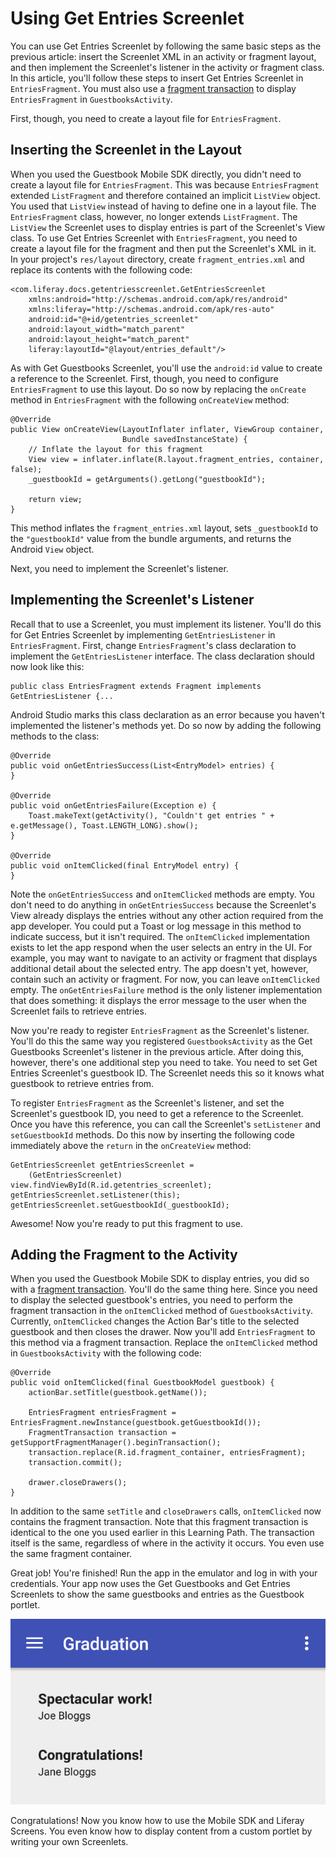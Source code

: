 # Using Get Entries Screenlet [](id=using-get-entries-screenlet)

You can use Get Entries Screenlet by following the same basic steps as the 
previous article: insert the Screenlet XML in an activity or fragment layout, 
and then implement the Screenlet's listener in the activity or fragment class. 
In this article, you'll follow these steps to insert Get Entries Screenlet in 
`EntriesFragment`. You must also use a 
[fragment transaction](http://developer.android.com/guide/components/fragments.html#Transactions) 
to display `EntriesFragment` in `GuestbooksActivity`. 

First, though, you need to create a layout file for `EntriesFragment`.

## Inserting the Screenlet in the Layout [](id=inserting-the-screenlet-in-the-layout)

When you used the Guestbook Mobile SDK directly, you didn't need to create a 
layout file for `EntriesFragment`. This was because `EntriesFragment` extended 
`ListFragment` and therefore contained an implicit `ListView` object. You used 
that `ListView` instead of having to define one in a layout file. The 
`EntriesFragment` class, however, no longer extends `ListFragment`. The 
`ListView` the Screenlet uses to display entries is part of the Screenlet's View 
class. To use Get Entries Screenlet with `EntriesFragment`, you need to create a 
layout file for the fragment and then put the Screenlet's XML in it. In your 
project's `res/layout` directory, create `fragment_entries.xml` and replace its 
contents with the following code:

    <com.liferay.docs.getentriesscreenlet.GetEntriesScreenlet
        xmlns:android="http://schemas.android.com/apk/res/android"
        xmlns:liferay="http://schemas.android.com/apk/res-auto"
        android:id="@+id/getentries_screenlet"
        android:layout_width="match_parent"
        android:layout_height="match_parent"
        liferay:layoutId="@layout/entries_default"/>

As with Get Guestbooks Screenlet, you'll use the `android:id` value to create a 
reference to the Screenlet. First, though, you need to configure 
`EntriesFragment` to use this layout. Do so now by replacing the `onCreate` 
method in `EntriesFragment` with the following `onCreateView` method:

    @Override
    public View onCreateView(LayoutInflater inflater, ViewGroup container,
                             Bundle savedInstanceState) {
        // Inflate the layout for this fragment
        View view = inflater.inflate(R.layout.fragment_entries, container, false);
        _guestbookId = getArguments().getLong("guestbookId");

        return view;
    }

This method inflates the `fragment_entries.xml` layout, sets `_guestbookId` to 
the `"guestbookId"` value from the bundle arguments, and returns the Android 
`View` object. 

Next, you need to implement the Screenlet's listener. 

## Implementing the Screenlet's Listener [](id=implementing-the-screenlets-listener)

Recall that to use a Screenlet, you must implement its listener. You'll do this 
for Get Entries Screenlet by implementing `GetEntriesListener` in 
`EntriesFragment`. First, change `EntriesFragment`'s class declaration to 
implement the `GetEntriesListener` interface. The class declaration should now 
look like this: 

    public class EntriesFragment extends Fragment implements GetEntriesListener {...

Android Studio marks this class declaration as an error because you haven't 
implemented the listener's methods yet. Do so now by adding the following 
methods to the class: 

    @Override
    public void onGetEntriesSuccess(List<EntryModel> entries) {
    }

    @Override
    public void onGetEntriesFailure(Exception e) {
        Toast.makeText(getActivity(), "Couldn't get entries " + e.getMessage(), Toast.LENGTH_LONG).show();
    }

    @Override
    public void onItemClicked(final EntryModel entry) {
    }

Note the `onGetEntriesSuccess` and `onItemClicked` methods are empty. You don't 
need to do anything in `onGetEntriesSuccess` because the Screenlet's View 
already displays the entries without any other action required from the app 
developer. You could put a Toast or log message in this method to indicate 
success, but it isn't required. The `onItemClicked` implementation exists to let 
the app respond when the user selects an entry in the UI. For example, you may 
want to navigate to an activity or fragment that displays additional detail 
about the selected entry. The app doesn't yet, however, contain such an activity 
or fragment. For now, you can leave `onItemClicked` empty. The 
`onGetEntriesFailure` method is the only listener implementation that does 
something: it displays the error message to the user when the Screenlet fails to 
retrieve entries. 

Now you're ready to register `EntriesFragment` as the Screenlet's listener. 
You'll do this the same way you registered `GuestbooksActivity` as the Get 
Guestbooks Screenlet's listener in the previous article. After doing this, 
however, there's one additional step you need to take. You need to set Get 
Entries Screenlet's guestbook ID. The Screenlet needs this so it knows what 
guestbook to retrieve entries from. 

To register `EntriesFragment` as the Screenlet's listener, and set the 
Screenlet's guestbook ID, you need to get a reference to the Screenlet. Once you 
have this reference, you can call the Screenlet's `setListener` and 
`setGuestbookId` methods. Do this now by inserting the following code 
immediately above the `return` in the `onCreateView` method: 

    GetEntriesScreenlet getEntriesScreenlet = 
        (GetEntriesScreenlet) view.findViewById(R.id.getentries_screenlet);
    getEntriesScreenlet.setListener(this);
    getEntriesScreenlet.setGuestbookId(_guestbookId);

Awesome! Now you're ready to put this fragment to use.

## Adding the Fragment to the Activity [](id=adding-the-fragment-to-the-activity)

When you used the Guestbook Mobile SDK to display entries, you did so with a 
[fragment transaction](http://developer.android.com/guide/components/fragments.html#Transactions). 
You'll do the same thing here. Since you need to display the selected 
guestbook's entries, you need to perform the fragment transaction in the 
`onItemClicked` method of `GuestbooksActivity`. Currently, `onItemClicked` 
changes the Action Bar's title to the selected guestbook and then closes the 
drawer. Now you'll add `EntriesFragment` to this method via a fragment 
transaction. Replace the `onItemClicked` method in `GuestbooksActivity` with the 
following code: 

    @Override
    public void onItemClicked(final GuestbookModel guestbook) {
        actionBar.setTitle(guestbook.getName());

        EntriesFragment entriesFragment = EntriesFragment.newInstance(guestbook.getGuestbookId());
        FragmentTransaction transaction = getSupportFragmentManager().beginTransaction();
        transaction.replace(R.id.fragment_container, entriesFragment);
        transaction.commit();

        drawer.closeDrawers();
    }

In addition to the same `setTitle` and `closeDrawers` calls, `onItemClicked` now 
contains the fragment transaction. Note that this fragment transaction is 
identical to the one you used earlier in this Learning Path. The transaction 
itself is the same, regardless of where in the activity it occurs. You even use 
the same fragment container. 

Great job! You're finished! Run the app in the emulator and log in with your 
credentials. Your app now uses the Get Guestbooks and Get Entries Screenlets to 
show the same guestbooks and entries as the Guestbook portlet. 

![Figure 1: Get Entries Screenlet displays guestbook entries in your app.](../../images/android-guestbooks-entries-screenlets.png)

Congratulations! Now you know how to use the Mobile SDK and Liferay Screens. You 
even know how to display content from a custom portlet by writing your own 
Screenlets. 
